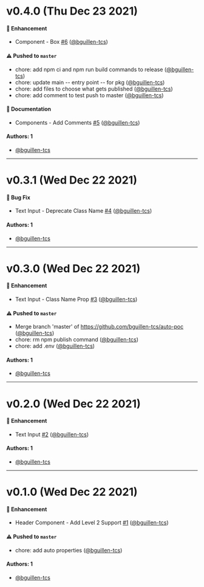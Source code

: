 # v0.4.0 (Thu Dec 23 2021)

#### 🚀 Enhancement

- Component - Box [#6](https://github.com/bguillen-tcs/auto-poc/pull/6) ([@bguillen-tcs](https://github.com/bguillen-tcs))

#### ⚠️ Pushed to `master`

- chore: add npm ci and npm run build commands to release ([@bguillen-tcs](https://github.com/bguillen-tcs))
- chore: update main -- entry point -- for pkg ([@bguillen-tcs](https://github.com/bguillen-tcs))
- chore: add files to choose what gets published ([@bguillen-tcs](https://github.com/bguillen-tcs))
- chore: add comment to test push to master ([@bguillen-tcs](https://github.com/bguillen-tcs))

#### 📝 Documentation

- Components - Add Comments [#5](https://github.com/bguillen-tcs/auto-poc/pull/5) ([@bguillen-tcs](https://github.com/bguillen-tcs))

#### Authors: 1

- [@bguillen-tcs](https://github.com/bguillen-tcs)

---

# v0.3.1 (Wed Dec 22 2021)

#### 🐛 Bug Fix

- Text Input - Deprecate Class Name [#4](https://github.com/bguillen-tcs/auto-poc/pull/4) ([@bguillen-tcs](https://github.com/bguillen-tcs))

#### Authors: 1

- [@bguillen-tcs](https://github.com/bguillen-tcs)

---

# v0.3.0 (Wed Dec 22 2021)

#### 🚀 Enhancement

- Text Input - Class Name Prop [#3](https://github.com/bguillen-tcs/auto-poc/pull/3) ([@bguillen-tcs](https://github.com/bguillen-tcs))

#### ⚠️ Pushed to `master`

- Merge branch 'master' of https://github.com/bguillen-tcs/auto-poc ([@bguillen-tcs](https://github.com/bguillen-tcs))
- chore: rm npm publish command ([@bguillen-tcs](https://github.com/bguillen-tcs))
- chore: add .env ([@bguillen-tcs](https://github.com/bguillen-tcs))

#### Authors: 1

- [@bguillen-tcs](https://github.com/bguillen-tcs)

---

# v0.2.0 (Wed Dec 22 2021)

#### 🚀 Enhancement

- Text Input [#2](https://github.com/bguillen-tcs/auto-poc/pull/2) ([@bguillen-tcs](https://github.com/bguillen-tcs))

#### Authors: 1

- [@bguillen-tcs](https://github.com/bguillen-tcs)

---

# v0.1.0 (Wed Dec 22 2021)

#### 🚀 Enhancement

- Header Component - Add Level 2 Support [#1](https://github.com/bguillen-tcs/auto-poc/pull/1) ([@bguillen-tcs](https://github.com/bguillen-tcs))

#### ⚠️ Pushed to `master`

- chore: add auto properties ([@bguillen-tcs](https://github.com/bguillen-tcs))

#### Authors: 1

- [@bguillen-tcs](https://github.com/bguillen-tcs)
